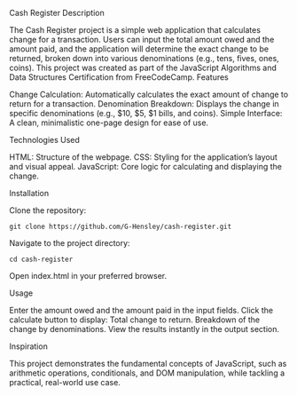 Cash Register
Description

The Cash Register project is a simple web application that calculates change for a transaction. Users can input the total amount owed and the amount paid, and the application will determine the exact change to be returned, broken down into various denominations (e.g., tens, fives, ones, coins). This project was created as part of the JavaScript Algorithms and Data Structures Certification from FreeCodeCamp.
Features

  Change Calculation: Automatically calculates the exact amount of change to return for a transaction.
  Denomination Breakdown: Displays the change in specific denominations (e.g., $10, $5, $1 bills, and coins).
  Simple Interface: A clean, minimalistic one-page design for ease of use.

Technologies Used

  HTML: Structure of the webpage.
  CSS: Styling for the application’s layout and visual appeal.
  JavaScript: Core logic for calculating and displaying the change.

Installation

  Clone the repository:

    git clone https://github.com/G-Hensley/cash-register.git

  Navigate to the project directory:

    cd cash-register

  Open index.html in your preferred browser.

Usage

  Enter the amount owed and the amount paid in the input fields.
  Click the calculate button to display:
      Total change to return.
      Breakdown of the change by denominations.
  View the results instantly in the output section.

Inspiration

This project demonstrates the fundamental concepts of JavaScript, such as arithmetic operations, conditionals, and DOM manipulation, while tackling a practical, real-world use case.
